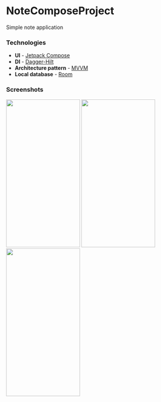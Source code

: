 # NoteComposeProject
Simple note application

### Technologies
- **UI** - [Jetpack Compose](https://developer.android.com/jetpack/compose)
- **DI** - [Dagger-Hilt](https://developer.android.com/training/dependency-injection/hilt-android)
- **Architecture pattern** - [MVVM](https://en.wikipedia.org/wiki/Model%E2%80%93view%E2%80%93viewmodel)
- **Local database** - [Room](https://developer.android.com/training/data-storage/room)

### Screenshots
<img src="https://user-images.githubusercontent.com/94696816/206859012-d26a6b63-031f-40e5-a553-57f59fe9ad30.png" width="200" height="400" />

<img src="https://user-images.githubusercontent.com/94696816/206859039-0eda93a8-0fad-4ca0-ad0c-de3db0e33c94.png" width="200" height="400" />

<img src="https://user-images.githubusercontent.com/94696816/206859224-746b195f-3ae0-45ac-8faf-22ff4a8f751e.png" width="200" height="400" />
